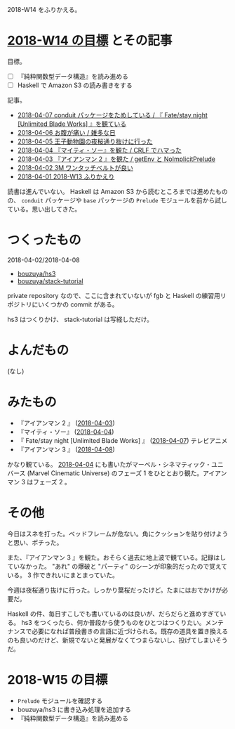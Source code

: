 2018-W14 をふりかえる。

# [2018-W14 の目標][2018-04-01] とその記事

目標。

- ☐ 『純粋関数型データ構造』を読み進める
- ☐ Haskell で Amazon S3 の読み書きをする

記事。

- [2018-04-07 conduit パッケージをためしている / 『 Fate/stay night [Unlimited Blade Works] 』を観ている][2018-04-07]
- [2018-04-06 お腹が痛い / 雑多な日][2018-04-06]
- [2018-04-05 王子動物園の夜桜通り抜けに行った][2018-04-05]
- [2018-04-04 『マイティ・ソー』を観た / CRLF でハマった][2018-04-04]
- [2018-04-03 『アイアンマン 2 』を観た / getEnv と NoImplicitPrelude][2018-04-03]
- [2018-04-02 3M ワンタッチベルトが良い][2018-04-02]
- [2018-04-01 2018-W13 ふりかえり][2018-04-01]

読書は進んでいない。 Haskell は Amazon S3 から読むところまでは進めたものの、 `conduit` パッケージや `base` パッケージの `Prelude` モジュールを前から試している。思い出してきた。

# つくったもの

2018-04-02/2018-04-08

- [bouzuya/hs3][]
- [bouzuya/stack-tutorial][]

private repository なので、ここに含まれていないが fgb と Haskell の練習用リポジトリにいくつかの commit がある。

hs3 はつくりかけ、 stack-tutorial は写経しただけ。

# よんだもの

(なし)

# みたもの

- 『アイアンマン 2 』 ([2018-04-03][])
- 『マイティ・ソー』 ([2018-04-04][])
- 『 Fate/stay night [Unlimited Blade Works] 』 ([2018-04-07][]) テレビアニメ
- 『アイアンマン 3 』 ([2018-04-08][])

かなり観ている。 [2018-04-04][] にも書いたがマーベル・シネマティック・ユニバース (Marvel Cinematic Universe) のフェーズ 1 をひととおり観た。アイアンマン 3 はフェーズ 2 。

# その他

今日はスネを打った。ベッドフレームが危ない。角にクッションを貼り付けようと思い、ポチった。

また、『アイアンマン 3 』を観た。おそらく過去に地上波で観ている。記録はしていなかった。 "あれ" の爆破と "パーティ" のシーンが印象的だったので覚えている。 3 作できれいにまとまっていた。

今週は夜桜通り抜けに行った。しっかり葉桜だったけど。たまにはおでかけが必要だ。

Haskell の件、毎日すこしでも書いているのは良いが、だらだらと進めすぎている。 hs3 をつくったら、何か普段から使うものをひとつはつくりたい。メンテナンスで必要になれば普段書きの言語に近づけられる。既存の道具を置き換えるのも良いのだけど、新規でないと発展がなくてつまらないし、投げてしまいそうだ。

# 2018-W15 の目標

- `Prelude` モジュールを確認する
- bouzuya/hs3 に書き込み処理を追加する
- 『純粋関数型データ構造』を読み進める

[2018-04-01]: https://blog.bouzuya.net/2018/04/01/
[2018-04-02]: https://blog.bouzuya.net/2018/04/02/
[2018-04-03]: https://blog.bouzuya.net/2018/04/03/
[2018-04-04]: https://blog.bouzuya.net/2018/04/04/
[2018-04-05]: https://blog.bouzuya.net/2018/04/05/
[2018-04-06]: https://blog.bouzuya.net/2018/04/06/
[2018-04-07]: https://blog.bouzuya.net/2018/04/07/
[2018-04-08]: https://blog.bouzuya.net/2018/04/08/
[bouzuya/hs3]: https://github.com/bouzuya/hs3
[bouzuya/stack-tutorial]: https://github.com/bouzuya/stack-tutorial
